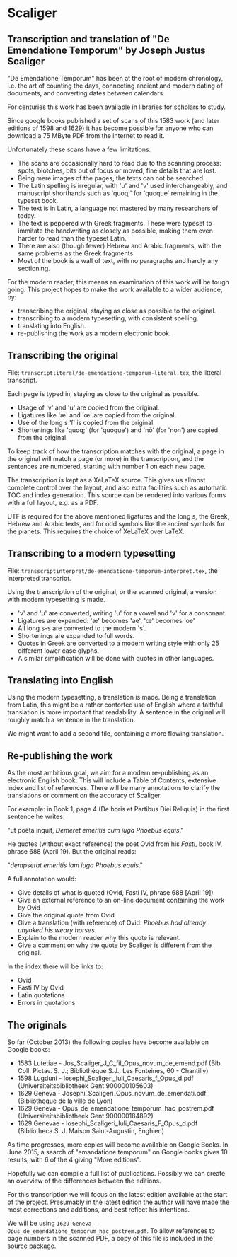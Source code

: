 Scaliger
========

Transcription and translation of "De Emendatione Temporum" by Joseph Justus Scaliger
------------------------------------------------------------------------------------

"De Emendatione Temporum" has been at the root of modern chronology, i.e. the art of counting the
days, connecting ancient and modern dating of documents, and converting dates between calendars.

For centuries this work has been available in libraries for scholars to study.

Since google books published a set of scans of this 1583 work (and later editions of 1598
and 1629) it has become possible for anyone who can download a 75 MByte PDF from the internet
to read it.

Unfortunately these scans have a few limitations:
* The scans are occasionally hard to read due to the scanning process: spots, blotches, bits
out of focus or moved, fine details that are lost.
* Being mere images of the pages, the texts can not be searched.
* The Latin spelling is irregular, with 'u' and 'v' used interchangeably, and manuscript
shorthands such as 'quoq;' for 'quoque' remaining in the typeset book.
* The text is in Latin, a language not mastered by many researchers of today.
* The text is peppered with Greek fragments. These were typeset to immitate the handwriting as closely as possible, making them even harder to read than the typeset Latin.
* There are also (though fewer) Hebrew and Arabic fragments, with the same problems as the Greek
fragments.
* Most of the book is a wall of text, with no paragraphs and hardly any sectioning.

For the modern reader, this means an examination of this work will be tough going. This project
hopes to make the work available to a wider audience, by:
* transcribing the original, staying as close as possible to the original.
* transcribing to a modern typesetting, with consistent spelling.
* translating into English.
* re-publishing the work as a modern electronic book.


Transcribing the original
-------------------------
File: `transcriptliteral/de-emendatione-temporum-literal.tex`, the litteral transcript.

Each page is typed in, staying as close to the original as possible.
* Usage of 'v' and 'u' are copied from the original.
* Ligatures like 'æ' and 'œ' are copied from the original.
* Use of the long s 'ſ' is copied from the original.
* Shortenings like 'quoq;' (for 'quoque') and 'nō' (for 'non') are copied from the original.

To keep track of how the transcription matches with the original, a page in the original will match
a page (or more) in the transcription,
and the sentences are numbered, starting with number 1 on each new page.

The transcription is kept as a XeLaTeX source. This gives us allmost complete control over the layout, and also extra facilities such as automatic TOC and index generation. This source can be rendered into various forms with a full layout, e.g. as a PDF.

UTF is required for the above mentioned ligatures and the long s, the Greek, Hebrew and Arabic texts, and for
odd symbols like the ancient symbols for the planets. This requires the choice of XeLaTeX over LaTeX.


Transcribing to a modern typesetting
------------------------------------
File: `transscriptinterpret/de-emendatione-temporum-interpret.tex`, the interpreted transcript.

Using the transcription of the original, or the scanned original, a version with modern typesetting is made.
* 'v' and 'u' are converted, writing 'u' for a vowel and 'v' for a consonant.
* Ligatures are expanded: 'æ' becomes 'ae', 'œ' becomes 'oe'
* All long s-s are converted to the modern 's'.
* Shortenings are expanded to full words.
* Quotes in Greek are converted to a modern writing style with only 25 different lower case glyphs.
* A similar simplification will be done with quotes in other languages.


Translating into English
------------------------
Using the modern typesetting, a translation is made. Being a translation from Latin, this might
be a rather contorted use of English where a faithful translation is more important that readability.
A sentence in the original will roughly match a sentence in the translation.

We might want to add a second file, containing a more flowing translation.


Re-publishing the work
----------------------
As the most ambitious goal, we aim for a modern re-publishing as an electronic English book.
This will include a Table of Contents, extensive index and list of references. There will be
many annotations to clarify the translations or comment on the accuracy of Scaliger.

For example: in Book 1, page 4 (De horis et Partibus Diei Reliquis) in the first sentence he writes:

"ut poëta inquit, *Demeret emeritis cum iuga Phoebus equis*."

He quotes (without exact reference) the poet Ovid from his *Fasti*, book IV, phrase 688 (April 19).
But the original reads:

"*dempserat emeritis iam iuga Phoebus equis*."

A full annotation would:
* Give details of what is quoted (Ovid, Fasti IV, phrase 688 [April 19])
* Give an external reference to an on-line document containing the work by Ovid
* Give the original quote from Ovid
* Give a translation (with reference) of Ovid: *Phoebus had already unyoked his weary horses.*
* Explain to the modern reader why this quote is relevant.
* Give a comment on why the quote by Scaliger is different from the original.

In the index there will be links to:
* Ovid
* Fasti IV by Ovid
* Latin quotations
* Errors in quotations


The originals
-------------
So far (October 2013) the following copies have become available on Google books:
* 1583 Lutetiae - Jos_Scaliger_J_C_fil_Opus_novum_de_emend.pdf (Bib. Coll. Pictav. S. J.; Bibliothèque S.J., Les Fonteines, 60 - Chantilly)
* 1598 Lugduni - Iosephi_Scaligeri_Iuli_Caesaris_f_Opus_d.pdf (Universiteitsbibliotheek Gent 900000105603)
* 1629 Geneva - Josephi_Scaligeri_Opus_novum_de_emendati.pdf (Bibliotheque de la ville de Lyon)
* 1629 Geneva - Opus_de_emendatione_temporum_hac_postrem.pdf (Universiteitsbibliotheek Gent 900000184892)
* 1629 Genevae - Iosephi_Scaligeri_Iuli_Caesaris_F_Opus_d.pdf (Bibliotheca S. J. Maison Saint-Augustin, Enghien)

As time progresses, more copies will become available on Google Books.
In June 2015, a search of "emandatione temporum" on Google books gives 10 results, with 6 of the 4 giving "More editions".

Hopefully we can compile a full list of publications. Possibly we can create an overview of the differences between the editions.

For this transcription we will focus on the latest edition available at the start of the project. Presumably in the latest edition the author will have made the most corrections and additions, and best reflect his intentions.

We will be using `1629 Geneva - Opus_de_emendatione_temporum_hac_postrem.pdf`. To allow references to page numbers in the scanned PDF, a copy of this file is included in the source package.


